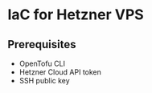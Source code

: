 # IaC for Hetzner VPS


## Prerequisites

- OpenTofu CLI
- Hetzner Cloud API token
- SSH public key
